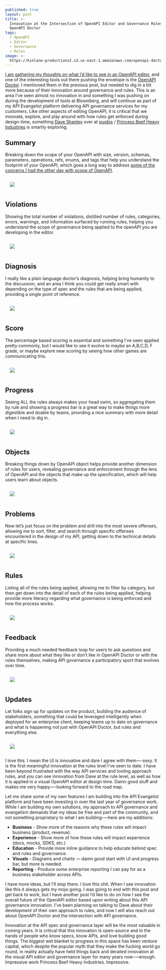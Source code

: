 ```yaml
---
published: true
layout: post
title: >-
  Innovation at the Intersection of OpenAPI Editor and Governance Rules with
  OpenAPI Doctor
tags:
  - OpenAPI
  - Editor
  - Governance
  - Rules
image: >-
  https://kinlane-productions2.s3.us-east-1.amazonaws.com/openapi-doctor/openapi-doctor.png
---
```

[I am gathering my thoughts on what I’d like to see in an OpenAPI editor](https://apievangelist.com/2024/11/13/investing-in-the-future-of-the-visual-openapi-editor/), and one of the interesting tools out there pushing the envelope is the [OpenAPI Doctor](https://pb33f.io/doctor/). I mentioned them in the previous post, but needed to dig in a bit more because of their innovation around governance and rules. This is an area I’ve seen almost no innovation in and something I was pushing on during the development of tools at Bloomberg, and will continue as part of my API Evangelist platform delivering API governance services for my customers. Like other aspects of editing OpenAPI, it is critical that we innovate, explore, and play around with how rules get enforced during design-time, something [Dave Shanley](https://www.linkedin.com/in/daveshanley/) over at [quobix](https://quobix.com/) / [Princess Beef Heavy Industries](https://pb33f.io/) is smartly exploring.

## Summary
Breaking down the scope of your OpenAPI with size, version, schemas, parameters, operations, refs, enums, and tags that help you understand the footprint of your OpenAPI, which goes a long way to address [some of the concerns I had the other day with scoop of OpenAPI](https://apievangelist.com/2024/11/11/we-are-loading-too-much-into-our-openapis/).

<img src="https://kinlane-productions2.s3.us-east-1.amazonaws.com/openapi-doctor/openapi-doctor-summary.png" style="padding: 15px;">

## Violations
Showing the total number of violations, distilled number of rules, categories, errors, warnings, and information surfaced by running rules, helping you understand the scope of governance being applied to the openAPI you are developing in the editor.

<img src="https://kinlane-productions2.s3.us-east-1.amazonaws.com/openapi-doctor/openapi-doctor-violations.png" style="padding: 15px;">

## Diagnosis
I really like a plain language doctor’s diagnosis, helping bring humanity to the discussion, and an area I think you could get really smart with depending on the type of spec and the rules that are being applied, providing a single point of reference.

<img src="https://kinlane-productions2.s3.us-east-1.amazonaws.com/openapi-doctor/openapi-doctor-diagnosis.png" style="padding: 15px;">

## Score
The percentage based scoring is essential and something I’ve seen applied pretty commonly, but I would like to see it evolve to maybe an A,B,C,D, F grade, or maybe explore new scoring by seeing how other games are communicating this.

<img src="https://kinlane-productions2.s3.us-east-1.amazonaws.com/openapi-doctor/openapi-doctor-score.png" style="padding: 15px;">

## Progress
Seeing ALL the rules always makes your head swim, so aggregating them by rule and showing a progress bar is a great way to make things more digestible and doable by teams, providing a nice summary with more detail when I need to dig in.

<img src="https://kinlane-productions2.s3.us-east-1.amazonaws.com/openapi-doctor/openapi-doctor-progress.png" style="padding: 15px;">

## Objects
Breaking things down by OpenAPI object helps provide another dimension of rules for users, revealing governance and enforcement through the lens of OpenAPI and the objects that make up the specification, which will help users learn about objects.

<img src="https://kinlane-productions2.s3.us-east-1.amazonaws.com/openapi-doctor/openapi-doctor-objects.png" style="padding: 15px;">

## Problems
Now let’s just focus on the problem and drill into the most severe offenses, allowing me to sort, filter, and search through specific offenses encountered in the design of my API, getting down to the technical details at specific lines.

<img src="https://kinlane-productions2.s3.us-east-1.amazonaws.com/openapi-doctor/openapi-doctor-problems.png" style="padding: 15px;">

## Rules
Listing all of the rules being applied, allowing me to filter by category, but then get down into the detail of each of the rules being applied, helping provide more literacy regarding what governance is being enforced and how the process works.

<img src="https://kinlane-productions2.s3.us-east-1.amazonaws.com/openapi-doctor/openapi-doctor-rules.png" style="padding: 15px;">

## Feedback
Providing a much needed feedback loop for users to ask questions and share more about what they like or don’t like in OpenAPI Doctor or with the rules themselves, making API governance a participatory sport that evolves over time.

<img src="https://kinlane-productions2.s3.us-east-1.amazonaws.com/openapi-doctor/openapi-doctor-feedback.png" style="padding: 15px;">

## Updates
Let folks sign up for updates on the product, building the audience of stakeholders, something that could be leveraged intelligently when deployed for an enterprise client, keeping teams up to date on governance and what is happening not just with OpenAPI Doctor, but rules and everything else.

<img src="https://kinlane-productions2.s3.us-east-1.amazonaws.com/openapi-doctor/openapi-doctor-updates.png" style="padding: 15px;">

I love this. I mean the UI is innovative and dare I agree with them—-sexy. It is the first meaningful innovation at the rules level I’ve seen to date. I have been beyond frustrated with the way API services and tooling approach rules, and you can see innovation from Dave at the rule level, as well as how it is applied in a visual OpenAPI editor at design time. Damn good stuff and makes me very happy—-looking forward to the road map.

Let me share some of my own features I am building into the API Evangelist platform and have been investing in over the last year of governance work. While I am building my own solutions, my approach to API governance and evangelism demands that my ideas be free and part of the community, and not something proprietary to what I am building-—here are my additions:

- **Business** - Show more of the reasons why these rules will impact business (product, revenue).
- **Experience** - Show more of how these rules will impact experience (docs, mocks, SDKS, etc.)
- **Education** - Provide more inline guidance to help educate behind spec and rules and governance.
- **Visuals** - Diagrams and charts — damn good start with UI and progress bar, but more is needed.
- **Reporting** - Produce some enterprise reporting I can pay for as a business stakeholder across APIs.

I have more ideas, but I’ll stop there. I love this shit. When I see innovation like this it always gets my mojo going. I was going to end with this post and get back to work, but I have another post I’d like to do on how I see the overall future of the OpenAPI editor based upon writing about this API governance innovation. I’ve been planning on talking to Dave about their development of their own approach to rules, and now I will also reach out about OpenAPI Doctor and the intersection with API governance.

Innovation at the API spec and governance layer will be the most valuable in coming years. It is critical that this innovation is open-source and in the hands of people who know specs, know APIs, and love building good things. The biggest wet blanket to progress in this space has been venture capital, which despite the popular myth that they make the fucking world go round, in reality actually have held things back and derailed innovation at the visual API editor and governance layer for many years now-—enough. Impressive work Princess Beef Heavy Industries. Impressive. 